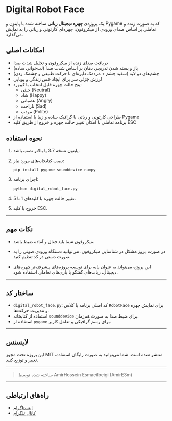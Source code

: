# Digital Robot Face

یک پروژه‌ی **چهره دیجیتال رباتی** ساخته شده با پایتون و Pygame که به صورت زنده و تعاملی بر اساس صدای ورودی از میکروفون، چهره‌ای کارتونی و رباتی را به نمایش می‌گذارد.

## امکانات اصلی

- دریافت صدای زنده از میکروفون و تحلیل شدت صدا  
- باز و بسته شدن تدریجی دهان بر اساس شدت صدا (لب‌خوانی ساده)  
- چشم‌های دو لایه (سفید چشم + مردمک دایره‌ای با حرکت طبیعی و چشمک زدن)  
- لرزش جزئی سر برای ایجاد حس زندگی و پویایی  
- پنج حالت چهره قابل انتخاب با کیبورد:  
  - خنثی (Neutral)  
  - شاد (Happy)  
  - عصبانی (Angry)  
  - ناراحت (Sad)  
  - مودب (Polite)  
- طراحی کارتونی و رباتی با گرافیک ساده و زیبا با استفاده از Pygame  
- برنامه تعاملی با امکان تغییر حالت چهره و خروج از طریق کلید ESC  

## نحوه استفاده

1. پایتون نسخه 3.7 یا بالاتر نصب باشد.

2. نصب کتابخانه‌های مورد نیاز:

    ```bash
    pip install pygame sounddevice numpy
    ```

3. اجرای برنامه:

    ```bash
    python digital_robot_face.py
    ```
    

4. تغییر حالت چهره با کلیدهای 1 تا 5.

5. خروج با کلید ESC.

---

## نکات مهم

- میکروفون شما باید فعال و آماده ضبط باشد.

- در صورت بروز مشکل در شناسایی میکروفون، می‌توانید دستگاه ورودی صوتی را به صورت دستی در کد تنظیم کنید.

- این پروژه می‌تواند به عنوان پایه برای توسعه پروژه‌های پیشرفته‌تر چهره‌های دیجیتال، ربات‌های گفتگو یا بازی‌های تعاملی استفاده شود.

---

## ساختار کد

- `digital_robot_face.py`: کد اصلی برنامه با کلاس `RobotFace` برای نمایش چهره و مدیریت حرکت‌ها.  
- استفاده از کتابخانه `sounddevice` برای ضبط صدا به صورت هم‌زمان.  
- استفاده از `pygame` برای رسم گرافیکی و تعامل کاربر.  

---

## لایسنس

این پروژه تحت مجوز MIT منتشر شده است. شما می‌توانید به صورت رایگان استفاده، تغییر و توزیع کنید.

---

> ساخته شده توسط AmirHossein Esmaeilbeigi (AmirE3m)

---

## راه‌های ارتباطی

- [اینستاگرام](https://instagram.com/amire3m)  
- [کانال تلگرام](https://t.me/amire3m)  

